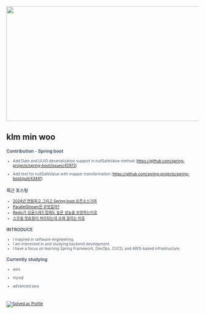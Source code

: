 
<div align="center">
  
<a href="https://github.com/devxb/gitanimals">
<img
  src="https://render.gitanimals.org/farms/minwoo1999"
  width="600"
  height="300"
/>
</a>
</div>

## klm min woo

<span style="color:#4E5968; font-size:10px;">

### Contribution - Spring boot
- Add Date and UUID deserialization support in nullSafeValue method (https://github.com/spring-projects/spring-boot/issues/42972)

- Add test for nullSafeValue with mapper transformation (https://github.com/spring-projects/spring-boot/pull/43441)

### 최근 포스팅
<span style="color:#4E5968; font-size:10px;">

- [2024년 연말회고 그리고 Spring boot 오픈소스기여](https://minwoo-it-factory.tistory.com/entry/2024%EB%85%84-%EC%97%B0%EB%A7%90%ED%9A%8C%EA%B3%A0)<br>
- [ParallelStream은 무엇일까?](https://minwoo-it-factory.tistory.com/entry/ParallelStream%EC%9D%80-%EB%AC%B4%EC%97%87%EC%9D%BC%EA%B9%8C)<br>
- [Redis가 싱글스레드임에도 높은 성능을 보장하는이유](https://minwoo-it-factory.tistory.com/entry/Redis%EA%B0%80-%EC%8B%B1%EA%B8%80%EC%8A%A4%EB%A0%88%EB%93%9C%EC%9E%84%EC%97%90%EB%8F%84-%EB%86%92%EC%9D%80-%EC%84%B1%EB%8A%A5%EC%9D%84-%EB%B3%B4%EC%9E%A5%ED%95%98%EB%8A%94%EC%9D%B4%EC%9C%A0)<br>
- [스프링 첫요청이 처리되는데 오래 걸리는 이유](https://minwoo-it-factory.tistory.com/entry/%EC%8A%A4%ED%94%84%EB%A7%81-%EC%B2%AB%EC%9A%94%EC%B2%AD%EC%9D%B4-%EC%B2%98%EB%A6%AC%EB%90%98%EB%8A%94%EB%8D%B0-%EC%98%A4%EB%9E%98-%EA%B1%B8%EB%A6%AC%EB%8A%94-%EC%9D%B4%EC%9C%A0)<br>


### INTRODUCE
<span style="color:#4E5968; font-size:10px;">

  
- I majored in software engineering.
- I am interested in and studying backend development.
- I have a focus on learning Spring Framework, DevOps, CI/CD, and AWS-based infrastructure.

### Currently studying 
<span style="color:#4E5968; font-size:10px;">

* aws

* mysql
 
* advanced java


<br><br>
[![Solved.ac Profile](http://mazassumnida.wtf/api/v2/generate_badge?boj=kbsserver)](https://solved.ac/kbsserver/)
</div>
